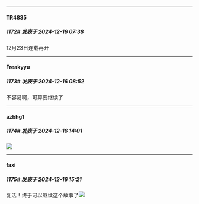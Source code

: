﻿
*****

####  TR4835  
##### 1172#       发表于 2024-12-16 07:38

12月23日连载再开


*****

####  Freakyyu  
##### 1173#       发表于 2024-12-16 08:52

不容易啊，可算要继续了


*****

####  azbhg1  
##### 1174#       发表于 2024-12-16 14:01

<img src="https://p.sda1.dev/20/fac370f2766af17e9d817ef116cc1eac/image.jpg" referrerpolicy="no-referrer">


*****

####  faxi  
##### 1175#       发表于 2024-12-16 15:21

复活！终于可以继续这个故事了<img src="https://static.saraba1st.com/image/smiley/face2017/066.png" referrerpolicy="no-referrer">

